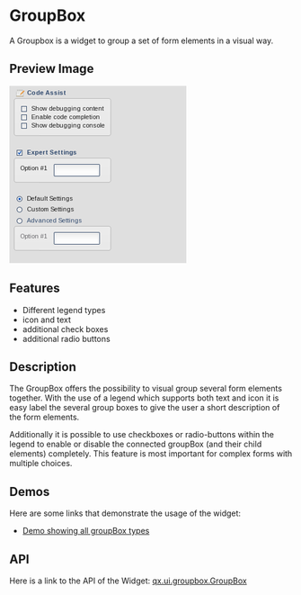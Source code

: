 # GroupBox

A Groupbox is a widget to group a set of form elements in a visual way.

## Preview Image

![groupbox_complete.png](groupbox_complete.png)

## Features

- Different legend types
- icon and text
- additional check boxes
- additional radio buttons

## Description

The GroupBox offers the possibility to visual group several form elements
together. With the use of a legend which supports both text and icon it is easy
label the several group boxes to give the user a short description of the form
elements.

Additionally it is possible to use checkboxes or radio-buttons within the legend
to enable or disable the connected groupBox (and their child elements)
completely. This feature is most important for complex forms with multiple
choices.

## Demos

Here are some links that demonstrate the usage of the widget:

- [Demo showing all groupBox types](apps://demobrowser/#widget~GroupBox.html)

## API

Here is a link to the API of the Widget:
[qx.ui.groupbox.GroupBox](apps://apiviewer/#qx.ui.groupbox)
